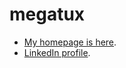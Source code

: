 # megatux

* [My homepage is here](https://megatux.me).
* [LinkedIn profile](https://www.linkedin.com/in/molinacristian/).
